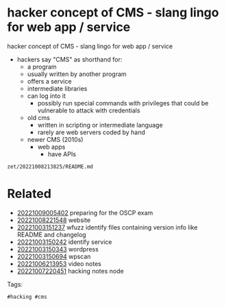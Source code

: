 # hacker concept of CMS - slang lingo for web app / service

hacker concept of CMS - slang lingo for web app / service

- hackers say "CMS" as shorthand for:
  - a program
  - usually written by another program
  - offers a service
  - intermediate libraries
  - can log into it
    - possibly run special commands with privileges that could be vulnerable to attack with credentials
  - old cms
    - written in scripting or intermediate language
    - rarely are web servers coded by hand
  - newer CMS (2010s)
    - web apps
      - have APIs

` zet/20221008213825/README.md `

# Related

- [20221009005402](/zet/20221009005402/README.md) preparing for the OSCP exam
- [20221008221548](/zet/20221008221548/README.md) website
- [20221003151237](/zet/20221003151237/README.md) wfuzz identify files containing version info like README and changelog
- [20221003150242](/zet/20221003150242/README.md) identify service
- [20221003150343](/zet/20221003150343/README.md) wordpress
- [20221003150694](/zet/20221003150694/README.md) wpscan
- [20221006213953](/zet/20221006213953/README.md) video notes
- [20221007220451](/zet/20221007220451/README.md) hacking notes node

Tags:

    #hacking #cms
